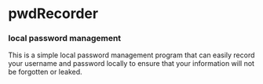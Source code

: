 # pwdRecorder
<h3>local password management</h3>
<p>This is a simple local password management program that can easily record your username and password locally to ensure that your information will not be forgotten or leaked.</p>